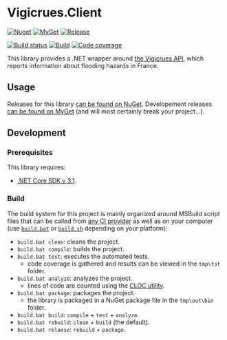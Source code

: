 # Vigicrues.Client
[![Nuget](https://img.shields.io/nuget/v/Vigicrues.Client?logo=nuget)](https://www.nuget.org/packages/Vigicrues.Client/)
[![MyGet](https://img.shields.io/myget/mcartoixa/vpre/Vigicrues.Client)](https://www.myget.org/feed/mcartoixa/package/nuget/Vigicrues.Client)
[![Release](https://badgen.net/github/release/mcartoixa/Vigicrues.Client?icon=github)](https://github.com/mcartoixa/Vigicrues.Client/releases)

[![Build status](https://ci.appveyor.com/api/projects/status/dxhegfa9ow48axtn?svg=true)](https://ci.appveyor.com/project/mcartoixa/vigicrues-client)
[![Build](https://github.com/mcartoixa/Vigicrues.Client/workflows/Build/badge.svg)](https://github.com/mcartoixa/Vigicrues.Client/actions)
[![Code coverage](https://codecov.io/gh/mcartoixa/Vigicrues.Client/branch/main/graph/badge.svg)](https://codecov.io/gh/mcartoixa/Vigicrues.Client)

This library provides a .NET wrapper around [the Vigicrues API](https://www.vigicrues.gouv.fr/services/1/), which reports information about flooding hazards in France.

## Usage
Releases for this library [can be found on NuGet](https://www.nuget.org/packages/Vigicrues.Client/). Developement releases [can be found on MyGet](https://www.myget.org/feed/mcartoixa/package/nuget/Vigicrues.Client) (and will most certainly break your project...).

## Development
### Prerequisites
This library requires:
* [.NET Core SDK v 3.1](https://dotnet.microsoft.com/download/visual-studio-sdks).

### Build
The build system for this project is mainly organized around MSBuild script files that can be called from [any CI provider](appveyorl.yml) as well as on your computer (use [`build.bat`](build.bat) or [`build.sh`](build.sh) depending on your platform):
* `build.bat clean`: cleans the project.
* `build.bat compile`: builds the project.
* `build.bat test`: executes the automated tests.
  * code coverage is gathered and results can be viewed in the `tmp\tst` folder.
* `build.bat analyze`: analyzes the project.
  * lines of code are counted using the [CLOC utility](https://github.com/AlDanial/cloc).
* `build.bat package`: packages the project.
  * the library is packaged in a NuGet package file in the `tmp\out\bin` folder.
* `build.bat build`: `compile` + `test`  + `analyze`.
* `build.bat rebuild`: `clean` + `build` (the default).
* `build.bat relaese`: `rebuild` + `package`.
